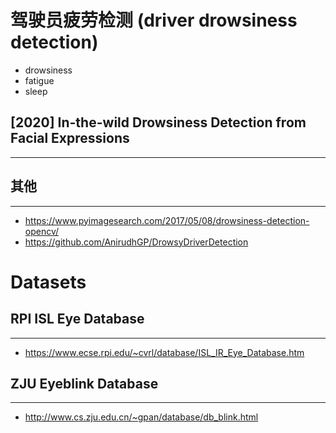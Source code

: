 # 驾驶员疲劳检测 (driver drowsiness detection)
- drowsiness
- fatigue
- sleep

## [2020] In-the-wild Drowsiness Detection from Facial Expressions
----

## 其他
---
- https://www.pyimagesearch.com/2017/05/08/drowsiness-detection-opencv/
- https://github.com/AnirudhGP/DrowsyDriverDetection

# Datasets

## RPI ISL Eye Database
---
- https://www.ecse.rpi.edu/~cvrl/database/ISL_IR_Eye_Database.htm

## ZJU Eyeblink Database
----
- http://www.cs.zju.edu.cn/~gpan/database/db_blink.html


